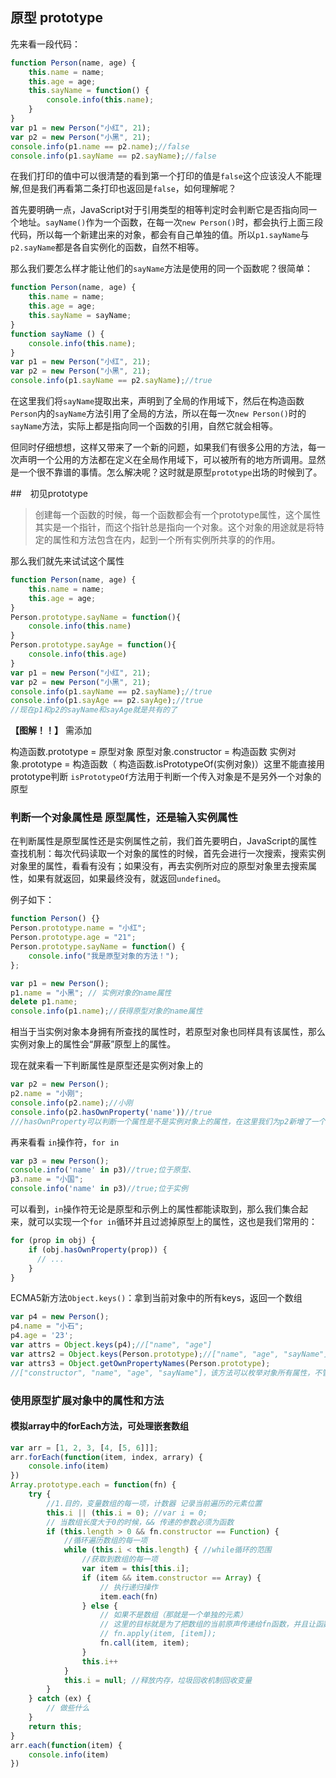 ## 原型 prototype

先来看一段代码：
```js
function Person(name, age) {
    this.name = name;
    this.age = age;
    this.sayName = function() {
        console.info(this.name);
    }
}
var p1 = new Person("小红", 21);
var p2 = new Person("小黑", 21);
console.info(p1.name == p2.name);//false
console.info(p1.sayName == p2.sayName);//false

```
在我们打印的值中可以很清楚的看到第一个打印的值是`false`这个应该没人不能理解,但是我们再看第二条打印也返回是`false`，如何理解呢？

首先要明确一点，JavaScript对于引用类型的相等判定时会判断它是否指向同一个地址。`sayName()`作为一个函数，在每一次`new Person()`时，都会执行上面三段代码，所以每一个新建出来的对象，都会有自己单独的值。所以`p1.sayName`与`p2.sayName`都是各自实例化的函数，自然不相等。

那么我们要怎么样才能让他们的`sayName`方法是使用的同一个函数呢？很简单：

```js
function Person(name, age) {
    this.name = name;
    this.age = age;
    this.sayName = sayName;
}
function sayName () {
    console.info(this.name);
}
var p1 = new Person("小红", 21);
var p2 = new Person("小黑", 21);
console.info(p1.sayName == p2.sayName);//true
```

在这里我们将`sayName`提取出来，声明到了全局的作用域下，然后在构造函数`Person`内的`sayName`方法引用了全局的方法，所以在每一次`new Person()`时的`sayName`方法，实际上都是指向同一个函数的引用，自然它就会相等。


但同时仔细想想，这样又带来了一个新的问题，如果我们有很多公用的方法，每一次声明一个公用的方法都在定义在全局作用域下，可以被所有的地方所调用。显然是一个很不靠谱的事情。怎么解决呢？这时就是原型`prototype`出场的时候到了。


##　初见prototype

> 创建每一个函数的时候，每一个函数都会有一个prototype属性，这个属性其实是一个指针，而这个指针总是指向一个对象。这个对象的用途就是将特定的属性和方法包含在内，起到一个所有实例所共享的的作用。

那么我们就先来试试这个属性


```js
function Person(name, age) {
    this.name = name;
    this.age = age;
}
Person.prototype.sayName = function(){
    console.info(this.name)
}
Person.prototype.sayAge = function(){
    console.info(this.age)
}
var p1 = new Person("小红", 21);
var p2 = new Person("小黑", 21);
console.info(p1.sayName == p2.sayName);//true
console.info(p1.sayAge == p2.sayAge);//true
//现在p1和p2的sayName和sayAge就是共有的了
```



**【图解！！】** 需添加

构造函数.prototype = 原型对象
原型对象.constructor = 构造函数
实例对象.prototype = 构造函数（ 构造函数.isPrototypeOf(实例对象)）这里不能直接用prototype判断 `isPrototypeOf`方法用于判断一个传入对象是不是另外一个对象的原型

### 判断一个对象属性是 原型属性，还是输入实例属性

在判断属性是原型属性还是实例属性之前，我们首先要明白，JavaScript的属性查找机制：每次代码读取一个对象的属性的时候，首先会进行一次搜索，搜索实例对象里的属性，看看有没有；如果没有，再去实例所对应的原型对象里去搜索属性，如果有就返回，如果最终没有，就返回`undefined`。

例子如下：
```js
function Person() {}
Person.prototype.name = "小红";
Person.prototype.age = "21";
Person.prototype.sayName = function() {
    console.info("我是原型对象的方法！");
};

var p1 = new Person();
p1.name = "小黑"; // 实例对象的name属性
delete p1.name;
console.info(p1.name);//获得原型对象的name属性
```
相当于当实例对象本身拥有所查找的属性时，若原型对象也同样具有该属性，那么实例对象上的属性会“屏蔽”原型上的属性。

现在就来看一下判断属性是原型还是实例对象上的
```js
var p2 = new Person();
p2.name = "小刚";
console.info(p2.name);//小刚
console.info(p2.hasOwnProperty('name'))//true
///hasOwnProperty可以判断一个属性是不是实例对象上的属性，在这里我们为p2新增了一个name属性，自然为true。要不你delete后再试试？
```

再来看看 `in`操作符，`for in`

```js
var p3 = new Person();
console.info('name' in p3)//true;位于原型、
p3.name = "小国";
console.info('name' in p3)//true;位于实例
```
可以看到，`in`操作符无论是原型和示例上的属性都能读取到，那么我们集合起来，就可以实现一个`for in`循环并且过滤掉原型上的属性，这也是我们常用的：
```js
for (prop in obj) {
    if (obj.hasOwnProperty(prop)) {
      // ...  
    }
}
```
ECMA5新方法`Object.keys()`：拿到当前对象中的所有keys，返回一个数组

```js
var p4 = new Person();
p4.name = "小石";
p4.age = '23';
var attrs = Object.keys(p4);//["name", "age"]
var attrs2 = Object.keys(Person.prototype);//["name", "age", "sayName"]
var attrs3 = Object.getOwnPropertyNames(Person.prototype);
//["constructor", "name", "age", "sayName"]，该方法可以枚举对象所有属性，不管该内部属性是否能被枚举，（constructor属性是不能被枚举的）
```


### 使用原型扩展对象中的属性和方法

#### 模拟array中的forEach方法，可处理嵌套数组

```js
var arr = [1, 2, 3, [4, [5, 6]]];
arr.forEach(function(item, index, arrary) {
    console.info(item)
})
Array.prototype.each = function(fn) {
    try {
        //1.目的，变量数组的每一项，计数器 记录当前遍历的元素位置
        this.i || (this.i = 0); //var i = 0;
        // 当数组长度大于0的时候，&& 传递的参数必须为函数
        if (this.length > 0 && fn.constructor == Function) {
            //循环遍历数组的每一项
            while (this.i < this.length) { //while循环的范围
                //获取到数组的每一项
                var item = this[this.i];
                if (item && item.constructor == Array) {
                    // 执行递归操作
                    item.each(fn)
                } else {
                    // 如果不是数组（那就是一个单独的元素）
                    // 这里的目标就是为了把数组的当前原声传递给fn函数，并且让函数执行
                    // fn.apply(item, [item]);
                    fn.call(item, item);
                }
                this.i++
            }
            this.i = null; //释放内存，垃圾回收机制回收变量
        }
    } catch (ex) {
        // 做些什么
    }
    return this;
}
arr.each(function(item) {
    console.info(item)
})
```
